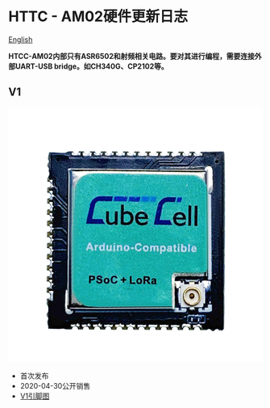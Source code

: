 # HTTC - AM02硬件更新日志

[English](https://heltec-automation-docs.readthedocs.io/en/latest/cubecell/module/htcc-am02/hardware_update_log.html)

**HTCC-AM02内部只有ASR6502和射频相关电路。要对其进行编程，需要连接外部UART-USB bridge。如CH340G、CP2102等。**

## V1

![](img/hardware_update_log/01.png)

- 首次发布
- 2020-04-30公开销售
- [V1引脚图](https://resource.heltec.cn/download/CubeCell/HTCC-AM02_Module/HTCC-AM02_PinoutDiagram.pdf)
